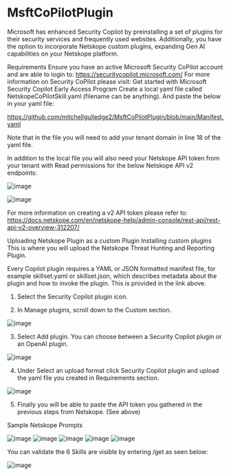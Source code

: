 # MsftCoPilotPlugin

Microsoft has enhanced Security Copilot by preinstalling a set of plugins for their security services and frequently used websites. Additionally, you have the option to incorporate Netskope custom plugins, expanding Gen AI capabilities on your Netskope platform.

Requirements
Ensure you have an active Microsoft Security CoPilot account and are able to login to: https://securitycopilot.microsoft.com/
For more information on Security CoPilot please visit: Get started with Microsoft Security Copilot Early Access Program
Create a local yaml file called NetskopeCoPilotSkill.yaml (filename can be anything). And paste the below in your yaml file:

https://github.com/mitchellgulledge2/MsftCoPilotPlugin/blob/main/Manifest.yaml

Note that in the file you will need to add your tenant domain in line 18 of the yaml file.

In addition to the local file you will also need your Netskope API token from your tenant with Read  permissions for the below Netskope API v2 endpoints:

![image](https://github.com/mitchellgulledge2/MsftCoPilotPlugin/assets/145486744/9e9c9c6e-bc48-47b7-b3df-b0c42ac1b221)

![image](https://github.com/mitchellgulledge2/MsftCoPilotPlugin/assets/145486744/0b5535b9-0f88-4a3b-991d-551520e99668)

For more information on creating a v2 API token please refer to: https://docs.netskope.com/en/netskope-help/admin-console/rest-api/rest-api-v2-overview-312207/

Uploading Netskope Plugin as a custom Plugin
Installing custom plugins
This is where you will upload the Netskope Threat Hunting and Reporting Plugin.

Every Copilot plugin requires a YAML or JSON formatted manifest file, for example skillset.yaml or skillset.json, which describes metadata about the plugin and how to invoke the plugin. This is provided in the link above.  

1. Select the Security Copilot plugin icon.

2. In Manage plugins, scroll down to the Custom section.

![image](https://github.com/mitchellgulledge2/MsftCoPilotPlugin/assets/145486744/f5f98d18-72c1-4b89-8849-7c86e3e3a746)

3. Select Add plugin. You can choose between a Security Copilot plugin or an OpenAI plugin.

 ![image](https://github.com/mitchellgulledge2/MsftCoPilotPlugin/assets/145486744/4e1a4e73-c361-4b0e-a5ef-648f3dee84df)

4. Under Select an upload format click Security Copilot plugin and upload the yaml file you created in Requirements section.

![image](https://github.com/mitchellgulledge2/MsftCoPilotPlugin/assets/145486744/17b535b0-1e93-4efa-9fd2-5cebaade63e4)

5. Finally you will be able to paste the API token you gathered in the previous steps from Netskope. (See above)

Sample Netskope Prompts

![image](https://github.com/mitchellgulledge2/MsftCoPilotPlugin/assets/145486744/cf4ca7b8-18da-4a29-a432-46a231c9cf17)
![image](https://github.com/mitchellgulledge2/MsftCoPilotPlugin/assets/145486744/b422225b-7803-4fde-93c2-ad2e16fd8f91)
![image](https://github.com/mitchellgulledge2/MsftCoPilotPlugin/assets/145486744/65dc4d28-6000-4e21-81b7-560f5e42f632)
![image](https://github.com/mitchellgulledge2/MsftCoPilotPlugin/assets/145486744/029eccfa-4691-4e75-a8e0-d38e5c8e7945)
![image](https://github.com/mitchellgulledge2/MsftCoPilotPlugin/assets/145486744/0103c513-4246-4051-9555-59526f7a4477)

You can validate the 6 Skills are visible by entering /get as seen below:

![image](https://github.com/mitchellgulledge2/MsftCoPilotPlugin/assets/145486744/f6f458d5-e5d5-426b-a1ff-d38ccb866896)

